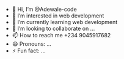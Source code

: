 - 👋 Hi, I’m @Adewale-code
- 👀 I’m interested in web development 
- 🌱 I’m currently learning web development 
- 💞️ I’m looking to collaborate on ...
- 📫 How to reach me +234 9045917682
- 😄 Pronouns: ...
- ⚡ Fun fact: ...

<!---
Adewale-code/Adewale-code is a ✨ special ✨ repository because its `README.md` (this file) appears on your GitHub profile.
You can click the Preview link to take a look at your changes.
--->

